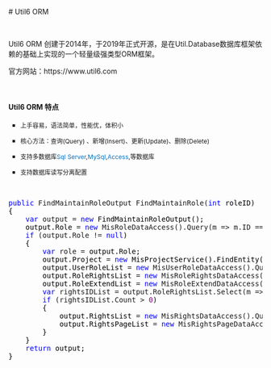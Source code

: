 <p>
    # Util6 ORM
</p>
<p>
    <br/>
</p>
<p>
    <span style="font-size: 12px;"><strong><span style="color:blue;"></span></strong></span>
</p>
<p>
    Util6 ORM 创建于2014年，于2019年正式开源，是在Util.Database数据库框架依赖的基础上实现的一个轻量级强类型ORM框架。
</p>
<p>
    官方网站：https://www.util6.com
</p>
<p>
    <span style="font-size: 12px;"></span><br/>
</p>
<h4>
    Util6 ORM 特点
</h4>
<ul style="list-style-type: square;" class=" list-paddingleft-2">
    <li>
        <p>
            <span style="font-size: 12px;">上手容易，语法简单，<span style="font-size: 12px;">性能优，体积小</span></span>
        </p>
    </li>
    <li>
        <p>
            <span style="font-size: 12px;">核心方法：查询(<span style="font-size: 12px;">Query</span>) 、新增(Insert)、更新(Update)、删除(Delete)</span>
        </p>
    </li>
    <li>
        <p>
            <span style="font-size: 12px;">支持多数据库<span style="font-size: 12px; color: rgb(0, 112, 192);">Sql Server</span>,<span style="font-size: 12px; color: rgb(0, 112, 192);">MySql</span>,<span style="font-size: 12px; color: rgb(0, 112, 192);">Access</span>,等数据库</span>
        </p>
    </li>
</ul>
<p>
    <span style="font-size: 12px;"></span>
</p>
<ul class=" list-paddingleft-2" style="list-style-type: square;">
    <li>
        <p>
            <span style="font-size: 12px;">支持数据库读写分离配置</span>
        </p>
    </li>
</ul>
<p>
    <span style="font-size: 12px;"></span><br/>
</p>
<p></p>
<pre><span style="color: #0000ff;">public</span> FindMaintainRoleOutput FindMaintainRole(<span style="color: #0000ff;">int</span><span style="color: #000000;"> roleID)
{
    </span><span style="color: #0000ff;">var</span> output = <span style="color: #0000ff;">new</span><span style="color: #000000;"> FindMaintainRoleOutput();
    output.Role </span>= <span style="color: #0000ff;">new</span> MisRoleDataAccess().Query(m =&gt; m.ID ==<span style="color: #000000;"> roleID).ToModel();
    </span><span style="color: #0000ff;">if</span> (output.Role != <span style="color: #0000ff;">null</span><span style="color: #000000;">)
    {
        </span><span style="color: #0000ff;">var</span> role =<span style="color: #000000;"> output.Role;
        output.Project </span>= <span style="color: #0000ff;">new</span><span style="color: #000000;"> MisProjectService().FindEntity(role.ProjectID);
        output.UserRoleList </span>= <span style="color: #0000ff;">new</span> MisUserRoleDataAccess().Query(m =&gt; m.RoleID ==<span style="color: #000000;"> role.ID).ToList();
        output.RoleRightsList </span>= <span style="color: #0000ff;">new</span> MisRoleRightsDataAccess().Query(m =&gt; m.RoleID ==<span style="color: #000000;"> role.ID).ToList();
        output.RoleExtendList </span>= <span style="color: #0000ff;">new</span> MisRoleExtendDataAccess().Query(m =&gt; m.RoleID ==<span style="color: #000000;"> role.ID).ToList();
        </span><span style="color: #0000ff;">var</span> rightsIDList = output.RoleRightsList.Select(m =&gt;<span style="color: #000000;"> m.RightsID).ToList();
        </span><span style="color: #0000ff;">if</span> (rightsIDList.Count &gt; <span style="color: #800080;">0</span><span style="color: #000000;">)
        {
            output.RightsList </span>= <span style="color: #0000ff;">new</span> MisRightsDataAccess().Query(m=&gt;<span style="color: #000000;"> rightsIDList.Contains(m.ID)).ToList();
            output.RightsPageList </span>= <span style="color: #0000ff;">new</span> MisRightsPageDataAccess().Query(m =&gt;<span style="color: #000000;"> rightsIDList.Contains(m.RightsID)).ToList();
        }
    }
    </span><span style="color: #0000ff;">return</span><span style="color: #000000;"> output;
}</span></pre>
<p>
    <br/>
</p>
